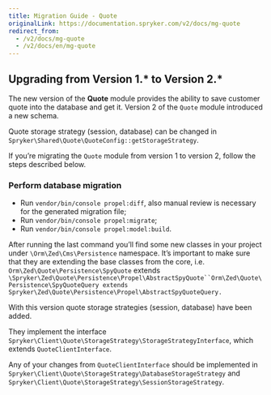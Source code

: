 ```yaml
---
title: Migration Guide - Quote
originalLink: https://documentation.spryker.com/v2/docs/mg-quote
redirect_from:
  - /v2/docs/mg-quote
  - /v2/docs/en/mg-quote
---
```


## Upgrading from Version 1.* to Version 2.*
The new version of the **Quote** module provides the ability to save customer quote into the database and get it. Version 2 of the `Quote` module introduced a new schema.

Quote storage strategy (session, database) can be changed in `Spryker\Shared\Quote\QuoteConfig::getStorageStrategy`.

If you’re migrating the `Quote` module from version 1 to version 2,  follow the steps described below.

### Perform database migration

* Run `vendor/bin/console propel:diff`, also manual review is necessary for the generated migration file;
* Run `vendor/bin/console propel:migrate`;
* Run `vendor/bin/console propel:model:build`.
 
After running the last command you’ll find some new classes in your project under `\Orm\Zed\Cms\Persistence` namespace. It’s important to make sure that they are extending the base classes from the core, i.e. `Orm\Zed\Quote\Persistence\SpyQuote` extends `\Spryker\Zed\Quote\Persistence\Propel\AbstractSpyQuote``Orm\Zed\Quote\Persistence\SpyQuoteQuery extends Spryker\Zed\Quote\Persistence\Propel\AbstractSpyQuoteQuery.`

With this version quote storage strategies (session, database) have been added. 

They implement the interface `Spryker\Client\Quote\StorageStrategy\StorageStrategyInterface`, which extends `QuoteClientInterface`.

Any of your changes from `QuoteClientInterface` should be implemented in `Spryker\Client\Quote\StorageStrategy\DatabaseStorageStrategy` and `Spryker\Client\Quote\StorageStrategy\SessionStorageStrategy`.

<!-- Last review date: Apr 10, 2018*  by  Dmitriy Krainiy-->
